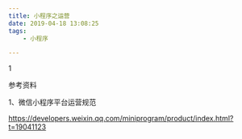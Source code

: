 ```yaml
---
title: 小程序之运营
date: 2019-04-18 13:08:25
tags:
	- 小程序

---
```


1

参考资料

1、微信小程序平台运营规范

https://developers.weixin.qq.com/miniprogram/product/index.html?t=19041123



